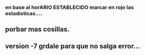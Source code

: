 ### en base al horARIO ESTABLECIDO marcar en rojo las estadisticas....
## porbar mas cosillas.


## version -7 grdale para que no salga error...